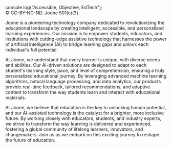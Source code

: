 console.log("Accessible, Objective, EdTech");
<br>
© CC-BY-NC-ND.  Joone 501(c)(3).

Joone is a pioneering technology company dedicated to revolutionizing the educational landscape by creating intelligent, accessible, and personalized learning experiences. Our mission is to empower students, educators, and institutions with cutting-edge assistive technology that harnesses the power of artificial intelligence (AI) to bridge learning gaps and unlock each individual's full potential.

At Joone, we understand that every learner is unique, with diverse needs and abilities. Our AI-driven solutions are designed to adapt to each student's learning style, pace, and level of comprehension, ensuring a truly personalized educational journey. By leveraging advanced machine learning algorithms, natural language processing, and data analytics, our products provide real-time feedback, tailored recommendations, and adaptive content to transform the way students learn and interact with educational materials.

At Joone, we believe that education is the key to unlocking human potential, and our AI-assisted technology is the catalyst for a brighter, more inclusive future. By working closely with educators, students, and industry experts, we strive to transform the way learning is delivered and experienced, fostering a global community of lifelong learners, innovators, and changemakers. Join us as we embark on this exciting journey to reshape the future of education.
